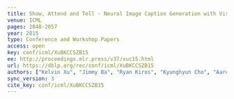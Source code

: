 ```yaml
---
title: Show, Attend and Tell - Neural Image Caption Generation with Visual Attention.
venue: ICML
pages: 2048-2057
year: 2015
type: Conference and Workshop Papers
access: open
key: conf/icml/XuBKCCSZB15
ee: http://proceedings.mlr.press/v37/xuc15.html
url: https://dblp.org/rec/conf/icml/XuBKCCSZB15
authors: ["Kelvin Xu", "Jimmy Ba", "Ryan Kiros", "Kyunghyun Cho", "Aaron C. Courville", "Ruslan Salakhutdinov", "Richard S. Zemel", "Yoshua Bengio"]
sync_version: 3
cite_key: conf/icml/XuBKCCSZB15
---
```

